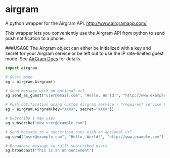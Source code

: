 airgram
=======

A python wrapper for the Airgram API.
http://www.airgramapp.com/

This wrapper lets you conveniently use the Airgram API from python to send push notification to a phone.

###USAGE
The Airgram object can either be initialized with a key and secret for your Airgram service or be left out to use the IP rate-limited guest mode. See [AirGram Docs](http://www.airgramapp.com/docs) for details.

```python
import airgram

# Guest mode
ag = airgram.Airgram()

# Send message with an optional url
ag.send_as_guest("user@email.com", "Hello, World!", "http://www.example.com")

# Push notification using custom Airgram service - *requires* service key and secret
ag = airgram.Airgram(key="XXXX", secret="XXXX"))

# Subscribe a new user
ag.subscribe("new_user@example.com")

# Send message to a subscribed user with an optional url
ag.send("user@example.com", "Hello, World!", "http://www.example.com")

# Broadcast message to *all* subscribed users
ag.broadcast("This is an announcement")
```
